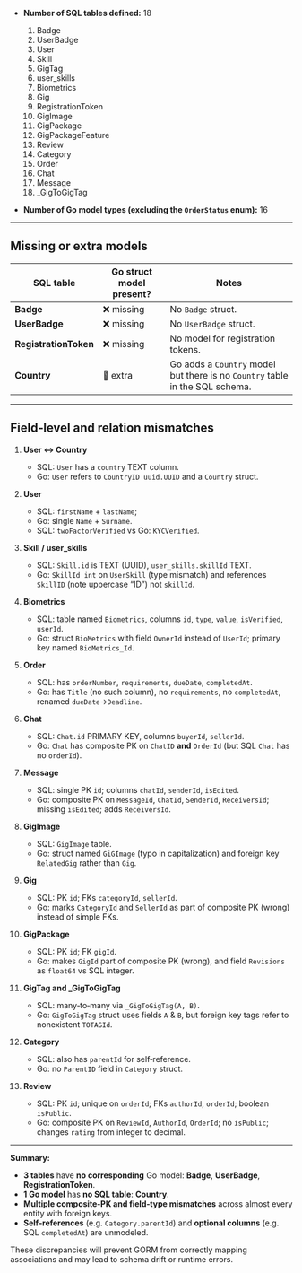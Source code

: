 * **Number of SQL tables defined:** 18

    1. Badge
    2. UserBadge
    3. User
    4. Skill
    5. GigTag
    6. user\_skills
    7. Biometrics
    8. Gig
    9. RegistrationToken
    10. GigImage
    11. GigPackage
    12. GigPackageFeature
    13. Review
    14. Category
    15. Order
    16. Chat
    17. Message
    18. \_GigToGigTag

* **Number of Go model types (excluding the `OrderStatus` enum):** 16

---

## Missing or extra models

| SQL table             | Go struct model present? | Notes                                                                        |
| --------------------- | ------------------------ | ---------------------------------------------------------------------------- |
| **Badge**             | ❌ missing                | No `Badge` struct.                                                           |
| **UserBadge**         | ❌ missing                | No `UserBadge` struct.                                                       |
| **RegistrationToken** | ❌ missing                | No model for registration tokens.                                            |
| **Country**           | 🔶 extra                 | Go adds a `Country` model but there is no `Country` table in the SQL schema. |

---

## Field‑level and relation mismatches

1. **User ↔ Country**

    * SQL: `User` has a `country` TEXT column.
    * Go: `User` refers to `CountryID uuid.UUID` and a `Country` struct.

2. **User**

    * SQL: `firstName` + `lastName`;
    * Go: single `Name` + `Surname`.
    * SQL: `twoFactorVerified` vs Go: `KYCVerified`.

3. **Skill / user\_skills**

    * SQL: `Skill.id` is TEXT (UUID), `user_skills.skillId` TEXT.
    * Go: `SkillId int` on `UserSkill` (type mismatch) and references `SkillID` (note uppercase “ID”) not `skillId`.

4. **Biometrics**

    * SQL: table named `Biometrics`, columns `id`, `type`, `value`, `isVerified`, `userId`.
    * Go: struct `BioMetrics` with field `OwnerId` instead of `UserId`; primary key named `BioMetrics_Id`.

5. **Order**

    * SQL: has `orderNumber`, `requirements`, `dueDate`, `completedAt`.
    * Go: has `Title` (no such column), no `requirements`, no `completedAt`, renamed `dueDate`→`Deadline`.

6. **Chat**

    * SQL: `Chat.id` PRIMARY KEY, columns `buyerId`, `sellerId`.
    * Go: `Chat` has composite PK on `ChatID` **and** `OrderId` (but SQL `Chat` has no `orderId`).

7. **Message**

    * SQL: single PK `id`; columns `chatId`, `senderId`, `isEdited`.
    * Go: composite PK on `MessageId`, `ChatId`, `SenderId`, `ReceiversId`; missing `isEdited`; adds `ReceiversId`.

8. **GigImage**

    * SQL: `GigImage` table.
    * Go: struct named `GiGImage` (typo in capitalization) and foreign key `RelatedGig` rather than `Gig`.

9. **Gig**

    * SQL: PK `id`; FKs `categoryId`, `sellerId`.
    * Go: marks `CategoryId` and `SellerId` as part of composite PK (wrong) instead of simple FKs.

10. **GigPackage**

    * SQL: PK `id`; FK `gigId`.
    * Go: makes `GigId` part of composite PK (wrong), and field `Revisions` as `float64` vs SQL integer.

11. **GigTag and \_GigToGigTag**

    * SQL: many‑to‑many via `_GigToGigTag(A, B)`.
    * Go: `GigToGigTag` struct uses fields `A` & `B`, but foreign key tags refer to nonexistent `TOTAGId`.

12. **Category**

    * SQL: also has `parentId` for self‑reference.
    * Go: no `ParentID` field in `Category` struct.

13. **Review**

    * SQL: PK `id`; unique on `orderId`; FKs `authorId`, `orderId`; boolean `isPublic`.
    * Go: composite PK on `ReviewId`, `AuthorId`, `OrderId`; no `isPublic`; changes `rating` from integer to decimal.

---

**Summary:**

* **3 tables** have **no corresponding** Go model: **Badge**, **UserBadge**, **RegistrationToken**.
* **1 Go model** has **no SQL table**: **Country**.
* **Multiple composite‑PK and field‑type mismatches** across almost every entity with foreign keys.
* **Self‑references** (e.g. `Category.parentId`) and **optional columns** (e.g. SQL `completedAt`) are unmodeled.

These discrepancies will prevent GORM from correctly mapping associations and may lead to schema drift or runtime errors.
